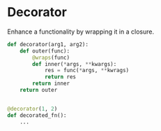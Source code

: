 # Decorator

Enhance a functionality by wrapping it in a closure.

```python
def decorator(arg1, arg2):
    def outer(func):
        @wraps(func)
        def inner(*args, **kwargs):
            res = func(*args, **kwrags)
            return res
        return inner
    return outer


@decorator(1, 2)
def decorated_fn():
    ...
```
